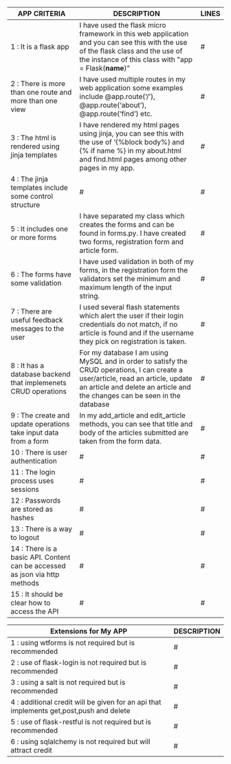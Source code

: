 | APP CRITERIA | DESCRIPTION | LINES |
| --- | --- | --- |
| 1 : It is a flask app |I have used the flask micro framework in this web application and you can see this with the use of the flask class and the use of the instance of this class with "app = Flask(__name__)”|#|
| 2 : There is more than one route and more than one view |I have used multiple routes in my web application some examples include @app.route(‘/’), @app.route(‘about’), @app.route(‘find’) etc.|#|
| 3 : The html is rendered using jinja templates|I have rendered my html pages using jinja, you can see this with the use of ‘{%block body%} and {% if name %} in my about.html and find.html pages among other pages in my app. |#|
| 4 : The jinja templates include some control structure|#|#|
| 5 : It includes one or more forms|I have separated my class which creates the forms and can be found in forms.py. I have created two forms, registration form and article form. |#|
| 6 : The forms have some validation|I have used validation in both of my forms, in the registration form the validators set the minimum and maximum length of the input string. |#|
| 7 : There are useful feedback messages to the user|I used several flash statements which alert the user if their login credentials do not match, if no article is found and if the username they pick on registration is taken. |#|
| 8 : It has a database backend that implemenets CRUD operations|For my database I am using MySQL and in order to satisfy the CRUD operations, I can create a user/article, read an article, update an article and delete an article and the changes can be seen in the database|#|
| 9 : The create and update operations take input data from a form|In my add_article and edit_article methods, you can see that title and body of the articles submitted are taken from the form data.|#|
| 10 : There is user authentication|#|#|
| 11 : The login process uses sessions|#|#|
| 12 : Passwords are stored as hashes|#|#|
| 13 : There is a way to logout|#|#|
| 14 : There is a basic API. Content can be accessed as json via http methods|#|#|
| 15 : It should be clear how to access the API|#|#|


| Extensions for My APP | DESCRIPTION |
| --- | --- |
| 1 : using wtforms is not required but is recommended|#|
| 2 : use of flask-login is not required but is recommended|#|
| 3 : using a salt is not required but is recommended|#|
| 4 : additional credit will be given for an api that implements get,post,push and delete|#|
| 5 : use of flask-restful is not required but is recommended|#|
| 6 : using sqlalchemy is not required but will attract credit|#|

